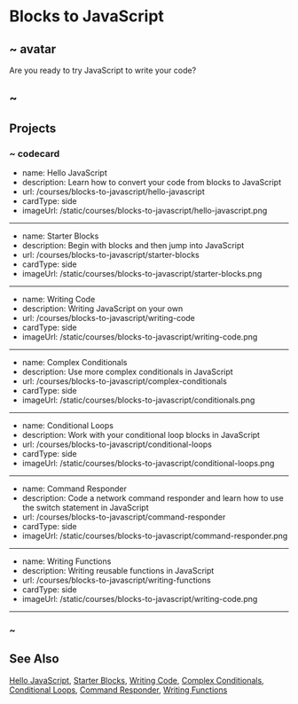 # Blocks to JavaScript

## ~ avatar

Are you ready to try JavaScript to write your code?

## ~


## Projects

### ~ codecard
* name: Hello JavaScript
* description: Learn how to convert your code from blocks to JavaScript
* url: /courses/blocks-to-javascript/hello-javascript
* cardType: side
* imageUrl: /static/courses/blocks-to-javascript/hello-javascript.png
---
* name: Starter Blocks
* description: Begin with blocks and then jump into JavaScript
* url: /courses/blocks-to-javascript/starter-blocks
* cardType: side
* imageUrl: /static/courses/blocks-to-javascript/starter-blocks.png
---
* name: Writing Code
* description: Writing JavaScript on your own
* url: /courses/blocks-to-javascript/writing-code
* cardType: side
* imageUrl: /static/courses/blocks-to-javascript/writing-code.png
---
* name: Complex Conditionals
* description: Use more complex conditionals in JavaScript
* url: /courses/blocks-to-javascript/complex-conditionals
* cardType: side
* imageUrl: /static/courses/blocks-to-javascript/conditionals.png
---
* name: Conditional Loops
* description: Work with your conditional loop blocks in JavaScript
* url: /courses/blocks-to-javascript/conditional-loops
* cardType: side
* imageUrl: /static/courses/blocks-to-javascript/conditional-loops.png
---
* name: Command Responder
* description: Code a network command responder and learn how to use the switch statement in JavaScript
* url: /courses/blocks-to-javascript/command-responder
* cardType: side
* imageUrl: /static/courses/blocks-to-javascript/command-responder.png
---
* name: Writing Functions
* description: Writing reusable functions in JavaScript
* url: /courses/blocks-to-javascript/writing-functions
* cardType: side
* imageUrl: /static/courses/blocks-to-javascript/writing-code.png
---
### ~

## See Also

[Hello JavaScript](/courses/blocks-to-javascript/hello-javascript),
[Starter Blocks](/courses/blocks-to-javascript/starter-blocks),
[Writing Code](/courses/blocks-to-javascript/writing-code),
[Complex Conditionals](/courses/blocks-to-javascript/complex-conditionals),
[Conditional Loops](/courses/blocks-to-javascript/conditional-loops),
[Command Responder](/courses/blocks-to-javascript/command-responder),
[Writing Functions](/courses/blocks-to-javascript/writing-functions)
